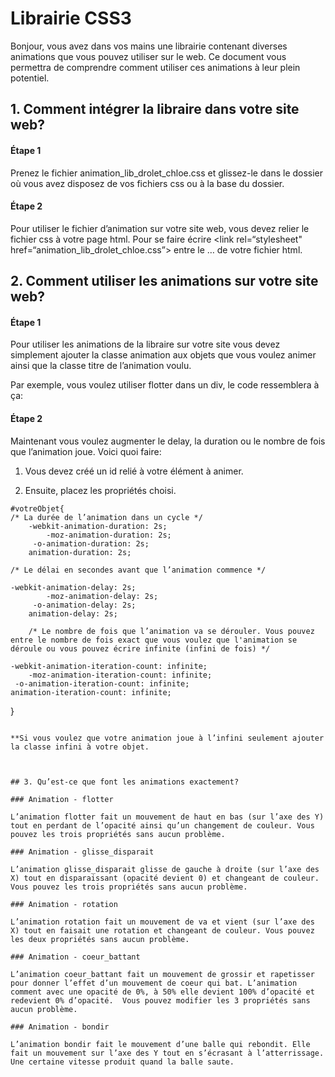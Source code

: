 # Librairie CSS3

Bonjour, vous avez dans vos mains une librairie contenant diverses animations que vous pouvez utiliser sur le web. Ce document vous permettra de comprendre comment utiliser ces animations à leur plein potentiel.

## 1. Comment intégrer la libraire dans votre site web?

#### Étape 1

Prenez le fichier animation_lib_drolet_chloe.css et glissez-le dans le dossier où vous avez disposez de vos fichiers css ou à la base du dossier. 

#### Étape 2

Pour utiliser le fichier d’animation sur votre site web, vous devez relier le fichier css à votre page html. Pour se faire écrire <link rel=“stylesheet" href=“animation_lib_drolet_chloe.css”> entre le <head>…</head> de votre fichier html.



## 2. Comment utiliser les animations sur votre site web?

#### Étape 1

Pour utiliser les animations de la libraire sur votre site vous devez simplement ajouter la classe animation aux objets que vous voulez animer ainsi que la classe titre de l’animation voulu.

Par exemple, vous voulez utiliser flotter dans un div, le code ressemblera à ça:

<div class=“animation flotter”></div>


#### Étape 2

Maintenant vous voulez augmenter le delay, la duration ou le nombre de fois que l’animation joue. Voici quoi faire:

1. Vous devez créé un id relié à votre élément à animer.

2. Ensuite, placez les propriétés choisi.

```
#votreObjet{
/* La durée de l’animation dans un cycle */
	-webkit-animation-duration: 2s;
    	-moz-animation-duration: 2s;
   	 -o-animation-duration: 2s;
   	animation-duration: 2s;

/* Le délai en secondes avant que l’animation commence */

-webkit-animation-delay: 2s;
    	-moz-animation-delay: 2s;
   	 -o-animation-delay: 2s;
   	animation-delay: 2s;

	/* Le nombre de fois que l’animation va se dérouler. Vous pouvez entre le nombre de fois exact que vous voulez que l'animation se déroule ou vous pouvez écrire infinite (infini de fois) */

```
	-webkit-animation-iteration-count: infinite;
    	-moz-animation-iteration-count: infinite;
   	 -o-animation-iteration-count: infinite;
   	animation-iteration-count: infinite;
}

```

**Si vous voulez que votre animation joue à l’infini seulement ajouter la classe infini à votre objet.



## 3. Qu’est-ce que font les animations exactement?

### Animation - flotter

L’animation flotter fait un mouvement de haut en bas (sur l’axe des Y) tout en perdant de l’opacité ainsi qu’un changement de couleur. Vous pouvez les trois propriétés sans aucun problème.

### Animation - glisse_disparait 

L’animation glisse_disparait glisse de gauche à droite (sur l’axe des X) tout en disparaissant (opacité devient 0) et changeant de couleur. Vous pouvez les trois propriétés sans aucun problème.

### Animation - rotation

L’animation rotation fait un mouvement de va et vient (sur l’axe des X) tout en faisait une rotation et changeant de couleur. Vous pouvez les deux propriétés sans aucun problème.

### Animation - coeur_battant

L’animation coeur_battant fait un mouvement de grossir et rapetisser pour donner l’effet d’un mouvement de coeur qui bat. L’animation comment avec une opacité de 0%, à 50% elle devient 100% d’opacité et redevient 0% d’opacité.  Vous pouvez modifier les 3 propriétés sans aucun problème.

### Animation - bondir

L’animation bondir fait le mouvement d’une balle qui rebondit. Elle fait un mouvement sur l’axe des Y tout en s’écrasant à l’atterrissage. Une certaine vitesse produit quand la balle saute.
